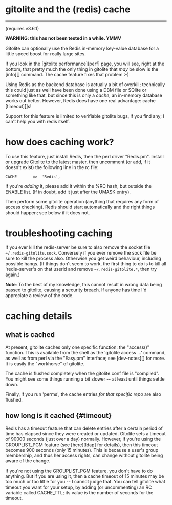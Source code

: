 # gitolite and the (redis) cache

----

(requires v3.6.1)

**WARNING: this has not been tested in a while.  YMMV**

Gitolite can optionally use the Redis in-memory key-value database for a
little speed boost for really large sites.

If you look in the [gitolite performance][perf] page, you will see, right at
the bottom, that pretty much the only thing in gitolite that *may* be slow is
the [info][] command. The cache feature fixes that problem :-)

Using Redis as the backend database is actually a bit of overkill; technically
this could just as well have been done using a DBM file or SQlite or something
like that, but since this is only a *cache*, an in-memory database works out
better.  However, Redis does have one real advantage: cache [timeout][]s!

Support for this feature is limited to verifiable gitolite bugs, if you find
any; I can't help you with redis itself.

# how does caching work?

To use this feature, just install Redis, then the perl driver "Redis.pm".
Install or upgrade Gitolite to the latest master, then uncomment (or add, if
it doesn't exist) the following line in the rc file:

    CACHE       =>  'Redis',

If you're *adding* it, please add it within the \%RC hash, but outside the
ENABLE list.  (If in doubt, add it just after the UMASK entry).

Then perform some gitolite operation (anything that requires any form of
access checking).  Redis should start automatically and the right things
should happen; see below if it does not.

# troubleshooting caching

If you ever kill the redis-server be sure to also remove the socket file
`~/.redis-gitolite.sock`.  Conversely if you ever remove the sock file be sure
to kill the process also.  Otherwise you get weird behaviour, including
possible hangs.  (If things don't seem to work, the first thing to do is to
kill all 'redis-server's on that userid and remove `~/.redis-gitolite.*`, then
try again.)

**Note**: To the best of my knowledge, this cannot result in wrong data being
passed to gitolite, causing a security breach.  If anyone has time I'd
appreciate a review of the code.

# caching details

## what is cached

At present, gitolite caches only one specific function: the "access()"
function.  This is available from the shell as the 'gitolite access ...'
command, as well as from perl via the "Easy.pm" interface; see [dev-notes][]
for more.  It is easily the "workhorse" of gitolite.

The cache is flushed completely when the gitolite.conf file is "compiled". You
might see some things running a bit slower -- at least until things settle
down.

Finally, if you run 'perms', the cache entries *for that specific repo* are
also flushed.

## how long is it cached {#timeout}

Redis has a timeout feature that can delete entries after a certain period of
time has elapsed since they were created or updated.  Gitolite sets a timeout
of 90000 seconds (just over a day) normally.  However, if you're using the
GROUPLIST\_PGM feature (see [here][ldap] for details), then this timeout
becomes 900 seconds (only 15 minutes).  This is because a user's group
membership, and thus her access rights, can change without gitolite being
aware of the change.

If you're not using the GROUPLIST\_PGM feature, you don't have to do anything.
But if you are using it, then a cache timeout of 15 minutes may be too much or
too little for you -- I cannot judge that.  You can tell gitolite what timeout
you want for your setup, by adding (or uncommenting) an RC variable called
CACHE\_TTL; its value is the number of seconds for the timeout.

